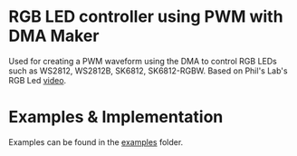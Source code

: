 # RGB LED controller using PWM with DMA Maker

Used for creating a PWM waveform using the DMA to control RGB LEDs such as WS2812, WS2812B, SK6812, SK6812-RGBW.
Based on Phil's Lab's RGB Led [video](https://www.youtube.com/watch?v=MqbJTj0Cw6o).

# Examples & Implementation
Examples can be found in the [examples]() folder.